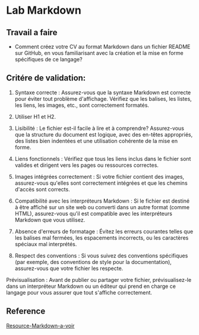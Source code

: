 # Lab Markdown

## Travail a faire

- Comment créez votre CV au format Markdown dans un fichier README sur GitHub, en vous familiarisant avec la création et la mise en forme spécifiques de ce langage?
  
## Critére de validation:
1. Syntaxe correcte : Assurez-vous que la syntaxe Markdown est correcte pour éviter tout problème d'affichage. Vérifiez que les balises, les listes, les liens, les images, etc., sont correctement formatés.
2. Utiliser H1 et H2.

3. Lisibilité : Le fichier est-il facile à lire et à comprendre? Assurez-vous que la structure du document est logique, avec des en-têtes appropriés, des listes bien indentées et une utilisation cohérente de la mise en forme.

4. Liens fonctionnels : Vérifiez que tous les liens inclus dans le fichier sont valides et dirigent vers les pages ou ressources correctes.

5. Images intégrées correctement : Si votre fichier contient des images, assurez-vous qu'elles sont correctement intégrées et que les chemins d'accès sont corrects.

6. Compatibilité avec les interpréteurs Markdown : Si le fichier est destiné à être affiché sur un site web ou converti dans un autre format (comme HTML), assurez-vous qu'il est compatible avec les interpréteurs Markdown que vous utilisez.

7. Absence d'erreurs de formatage : Évitez les erreurs courantes telles que les balises mal fermées, les espacements incorrects, ou les caractères spéciaux mal interprétés.

8. Respect des conventions : Si vous suivez des conventions spécifiques (par exemple, des conventions de style pour la documentation), assurez-vous que votre fichier les respecte.

Prévisualisation : Avant de publier ou partager votre fichier, prévisualisez-le dans un interpréteur Markdown ou un éditeur qui prend en charge ce langage pour vous assurer que tout s'affiche correctement.
## Reference 

[Resource-Markdown-a-voir](https://docs.github.com/fr/get-started/writing-on-github/getting-started-with-writing-and-formatting-on-github/basic-writing-and-formatting-syntax)
